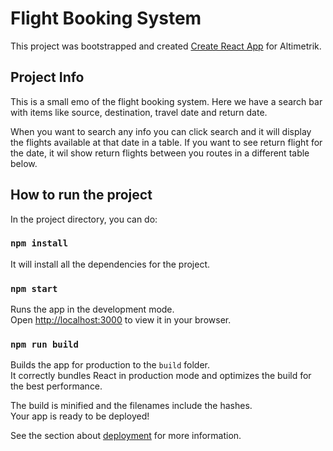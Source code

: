 # Flight Booking System

This project was bootstrapped and created [Create React App](https://github.com/facebook/create-react-app) for Altimetrik.

## Project Info

This is a small emo of the flight booking system.
Here we have a search bar with items like source, destination, travel date and return date.

When you want to search any info you can click search and it will display the flights available at that date in a table.
If you want to see return flight for the date, it wil show return flights between you routes in a different table below.

## How to run the project

In the project directory, you can do:

### `npm install`

It will install all the dependencies for the project.

### `npm start`

Runs the app in the development mode.\
Open [http://localhost:3000](http://localhost:3000) to view it in your browser.

### `npm run build`

Builds the app for production to the `build` folder.\
It correctly bundles React in production mode and optimizes the build for the best performance.

The build is minified and the filenames include the hashes.\
Your app is ready to be deployed!

See the section about [deployment](https://facebook.github.io/create-react-app/docs/deployment) for more information.
